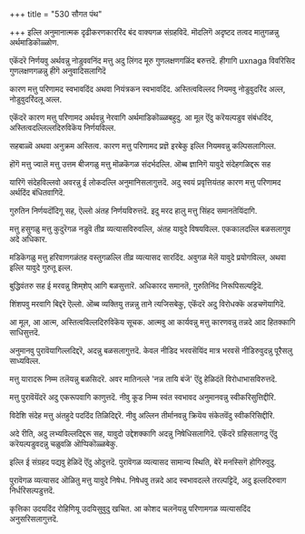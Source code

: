 +++
title = "530 सौगत पंथ"

+++
इल्लि अनुमानात्मक दृढीकरणकाररिंद बंद वाक्यगळ संग्रहविदॆ. मॊदलिगॆ अदृष्टद तत्वद मातुगळन्नु अर्थमाडिकॊळ्ळोण.

एकॆंदरॆ निर्णयवु अर्थवन्नु नोडुववनिंद मत्तु अदु लिंगद मूरु गुणलक्षणगळिंद बरुत्तदॆ. हीगागि uxnaga विवरिसिद गुणलक्षणगळन्नु हीगॆ अनुवादिसलागिदॆ

कारण मत्तु परिणामद स्वभावदिंद अथवा नियंत्रकन स्वभावदिंद. अस्तित्वविल्लद नियमवु नोडुवुदरिंद अल्ल, नोडुवुदरिंदलू अल्ल.

एकॆंदरॆ कारण मत्तु परिणामद अर्थवन्नु नेरवागि अर्थमाडिकॊळ्ळबहुदु. आ मूल ऎंदु करॆयल्पडुव संबंधदिंद, अस्तित्वदल्लिल्लदिरुविकॆय निर्णयविल्ल.

सहबाळ्वॆ अथवा अनुक्रम अस्तित्व. कारण मत्तु परिणामद प्रज्ञॆ इरबेकु इल्लि नियमवन्नु कल्पिसलागिल्ल.

हॊगॆ मत्तु ज्वालॆ मत्तु उत्तम बीजगळु मत्तु मॊळकॆगळ संदर्भदल्लि. ऒब्ब ज्ञानिगॆ यावुदे संदेहगळिद्दरू सह

यारिगॆ संदेहविल्लवो अवरन्नु ई लोकदल्लि अनुमानिसलागुत्तदॆ. अदु स्वयं प्रवृत्तियंतह कारण मत्तु परिणामद अर्थदिंद बंधितवागिदॆ.

गुरुतिन निर्णयदॊंदिगू सह, ऎल्लो अंतह निर्णयविरुत्तदॆ. इदु मरद हालु मत्तु सिंहद समानतॆयिंदागि.

मत्तु हसुगळु मत्तु कुदुरॆगळ नडुवॆ तीव्र व्यत्यासविरुवल्लि, अंतह यावुदे विषयविल्ल. एककालदल्लि बळसलागुव अदे अधिकार.

मडिकॆगळु मत्तु हरिवाणगळंतह वस्तुगळल्लि तीव्र व्यत्यासद सारदिंद. अवुगळ मेलॆ यावुदे प्रयोगविल्ल, अथवा इल्लि यावुदे गुरुतू इल्ल.

बुद्धिवंतरु सह ई मरवन्नु शिम्‌शेप् आगि बळसुत्तारॆ. अधिकारद समानतॆ, गुरुतिनिंद निरूपिसल्पट्टिदॆ.

शिंशपवु मरवागि बिद्दरॆ ऎल्लो. ऒब्ब व्यक्तियु तन्नन्नु ताने त्यजिसबेकु, एकॆंदरॆ अदु विरोधक्कॆ अडचणॆयागिदॆ.

आ मूल, आ आत्म, अस्तित्वविल्लदिरुविकॆय सूचक. आत्मवु आ कार्यवन्नु मत्तु कारणवन्नु तन्नदे आद हितक्कागि साधिसुत्तदॆ.

अनुमानवु पुरावॆयागिल्लदिद्दरॆ, अदन्नु बळसलागुत्तदॆ. केवल नीडिद भरवसॆयिंद मात्र भरवसॆ नीडिरुवुदन्नु पूरैसलु साध्यविल्ल.

मत्तु यारादरू निम्म तलॆयन्नु बळसिदरॆ. अवर मातिनल्ले 'नन्न तायि बंजॆ' ऎंदु हेळिदंतॆ विरोधाभासविरुत्तदॆ.

मत्तु पुरावॆयॆंदरॆ अदु एकरूपवागि काणुत्तदॆ. नीवु कूड निम्म स्वंत स्वभावद अनुमानवन्नु स्वीकरिसुत्तिद्दीरि.

विदेशि संदेह मत्तु अंतहुदे पददिंद तिळिदिद्दरॆ. नीवु अल्लिन तीर्मानवन्नु क्रियॆय संकेतवॆंदु स्वीकरिसिद्दीरि.

अदे रीति, अदु लभ्यविल्लदिद्दरू सह, यावुदो उद्देशक्कागि अदन्नु निषेधिसलागिदॆ. एकॆंदरॆ ग्रहिसलागदु ऎंदु करॆयल्पडुवदन्नु चळुवळि ऒप्पिकॊळ्ळबेकु.

इल्लि ई संग्रहद पद्यवु हेळिदॆ ऎंदु ओदुत्तदॆ. पुरावॆगळ व्यत्यासद सामान्य स्थिति, बेरॆ मनस्सिगॆ होगिरुवुदु.

पुरावॆगळ व्यत्यासद ऒळितु मत्तु यावुदे निषेध. निषेधवु तन्नदे आद स्वभावदल्ले तरल्पट्टिदॆ, अदु इल्लदिरुवाग निर्धरिसल्पडुत्तदॆ.

कृत्तिका उदयदिंद रोहिणियू उदयिसुवुदु खचित. आ कोशद चलनॆयन्नु परिणामगळ व्यत्यासदिंद अनुसरिसलागुत्तदॆ.

